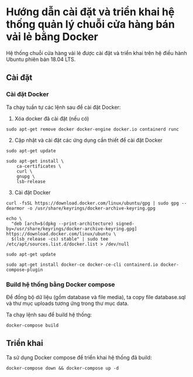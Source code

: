# Hướng dẫn cài đặt và triển khai hệ thống quản lý chuỗi cửa hàng bán vải lẻ bằng Docker
Hệ thống chuỗi cửa hàng vải lẻ được cài đặt và triển khai trên hệ điều hành Ubuntu phiên bản 18.04 LTS.
## Cài đặt
### Cài đặt Docker
Ta chạy tuần tự các lệnh sau để cài đặt Docker:
1. Xóa docker đã cài đặt (nếu có)
```
sudo apt-get remove docker docker-engine docker.io containerd runc
```
2. Cập nhật và cài đặt các ứng dụng cần thiết để cài đặt Docker
```
sudo apt-get update
```
```
sudo apt-get install \
    ca-certificates \
    curl \
    gnupg \
    lsb-release
```
3. Cài đặt Docker
```
curl -fsSL https://download.docker.com/linux/ubuntu/gpg | sudo gpg --dearmor -o /usr/share/keyrings/docker-archive-keyring.gpg
```
```
echo \
  "deb [arch=$(dpkg --print-architecture) signed-by=/usr/share/keyrings/docker-archive-keyring.gpg] https://download.docker.com/linux/ubuntu \
  $(lsb_release -cs) stable" | sudo tee /etc/apt/sources.list.d/docker.list > /dev/null
```
```
sudo apt-get update
```
```
sudo apt-get install docker-ce docker-ce-cli containerd.io docker-compose-plugin
```
### Build hệ thống bằng Docker compose
Để đồng bộ dữ liệu (gồm database và file media), ta copy file database.sql và thư mục uploads tương ứng trong thư mục data.

Ta chạy lệnh sau để build hệ thống:
```
docker-compose build
```
## Triển khai
Ta sử dụng Docker compose để triển khai hệ thống đã build:

```
docker-compose down && docker-compose up -d
```